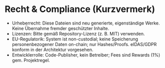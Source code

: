 
# Recht & Compliance (Kurzvermerk)
- Urheberrecht: Diese Dateien sind neu generierte, eigenständige Werke. Keine Übernahme fremder geschützter Inhalte.
- Lizenzen: Bitte gemäß Repository-Lizenz (z. B. MIT) verwenden.
- EU-Regulatorik: System ist non-custodial; keine Speicherung personenbezogener Daten on-chain; nur Hashes/Proofs. eIDAS/GDPR konform in der Architektur vorgesehen.
- Entwicklerrolle: Code-Publisher, kein Betreiber; Fees sind Rewards (1%) gem. Projektregel.

